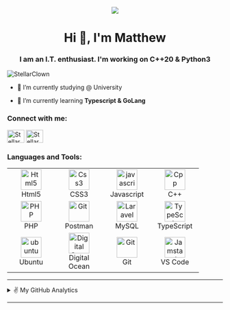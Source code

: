<p align="center"> <img src="https://images.weserv.nl/?url=avatars.githubusercontent.com/u/12810410?v=4&h=150&w=150&fit=cover&mask=circle&maxage=7d" /> </p>
<h1 align="center">Hi 👋, I'm Matthew</h1>
<h3 align="center">I am an I.T. enthusiast. I'm working on C++20 & Python3</h3>

<p align="left"> <img src="https://komarev.com/ghpvc/?username=StellarClown&label=Profile%20views&color=0e75b6&style=flat" alt="StellarClown" /> </p>

- 🔭 I’m currently studying @ University

- 🌱 I’m currently learning **Typescript & GoLang**

<h3 align="left">Connect with me:</h3>
<p align="left">
<a href="https://twitter.com/stellar_clown" target="blank"><img align="center" src="https://raw.githubusercontent.com/rahuldkjain/github-profile-readme-generator/master/src/images/icons/Social/twitter.svg" alt="StellarClown" height="30" width="40" /></a>
<a href="#" target="blank"><img align="center" src="https://raw.githubusercontent.com/rahuldkjain/github-profile-readme-generator/master/src/images/icons/Social/linked-in-alt.svg" alt="StellarClown" height="30" width="40" /></a>
</p>

<h3 align="left">Languages and Tools:</h3>

<table align="center">
  <tr>
      <td align="center" width="96">
      <a href="#html5">
        <img src="https://seeklogo.com/images/H/html5-without-wordmark-color-logo-14D252D878-seeklogo.com.png" width="48" height="48" alt="Html5" />
      </a>
      <br>Html5
    </td>
    <td align="center" width="96">
      <a href="#css3">
        <img src="https://upload.wikimedia.org/wikipedia/commons/thumb/6/62/CSS3_logo.svg/48px-CSS3_logo.svg.png" width="48" height="48" alt="Css3" />
      </a>
      <br>CSS3
    </td>
    <td align="center" width="96">
      <a href="#js">
        <img src="https://upload.wikimedia.org/wikipedia/commons/thumb/9/99/Unofficial_JavaScript_logo_2.svg/1024px-Unofficial_JavaScript_logo_2.svg.png" width="48" height="48" alt="javascript" />
      </a>
      <br>Javascript
    </td>
     <td align="center" width="96">
      <a href="#cpp">
        <img src="https://upload.wikimedia.org/wikipedia/commons/1/18/ISO_C%2B%2B_Logo.svg" width="48" height="48" alt="Cpp" />
      </a>
      <br>C++
    </td>
  </tr>

  <tr>
     <td align="center" width="96">
      <a href="#nuxtjs" >
        <img src="https://i.ibb.co/LzmYpDX/146-1466902-php-logo-png-transparent-php-logo-png-png-removebg-preview.png" width="48" height="48" alt="PHP" />
      </a>
      <br>PHP
    </td>
      <td align="center" width="96">
      <a href="#postman" >
        <img src="https://www.vectorlogo.zone/logos/getpostman/getpostman-icon.svg" width="48" height="48" alt="Git" />
      </a>
      <br>Postman
    </td>
      <td align="center" width="96">
      <a href="#mysql">
        <img src="https://www.logo.wine/a/logo/MySQL/MySQL-Logo.wine.svg" width="48" height="48" alt="Laravel" />
      </a>
      <br>MySQL
    </td>
     <td align="center" width="96">
      <a href="#ts">
        <img src="https://upload.wikimedia.org/wikipedia/commons/thumb/4/4c/Typescript_logo_2020.svg/1200px-Typescript_logo_2020.svg.png" width="48" height="48" alt="TypeScript" />
      </a>
      <br>TypeScript
    </td>
  </tr>
   <tr>
      <td align="center" width="96">
      <a href="#ubuntu" >
        <img src="https://seeklogo.com/images/U/ubuntu-logo-8FDEC6A07B-seeklogo.com.png" width="48" height="48" alt="ubuntu" />
      </a>
      <br>Ubuntu
    </td>
     <td align="center" width="96">
      <a href="#digitalocean">
        <img src="https://upload.wikimedia.org/wikipedia/commons/f/ff/DigitalOcean_logo.svg" width="48" height="48" alt="Digital Ocean" />
      </a>
      <br>Digital Ocean
    </td>
      <td align="center" width="96">
      <a href="#git" >
        <img src="https://upload.wikimedia.org/wikipedia/commons/thumb/3/3f/Git_icon.svg/1200px-Git_icon.svg.png" width="48" height="48" alt="Git" />
      </a>
      <br>Git
    </td>
      <td align="center"  width="96">
      <a href="#vscode">
        <img src="https://upload.wikimedia.org/wikipedia/commons/9/9a/Visual_Studio_Code_1.35_icon.svg" width="48" height="48" alt="Jamstack" />
      </a>
      <br>VS Code
    </td>
  </tr>
</table>

---
<details>
  <summary> ✌️ My GitHub Analytics </summary>
  <p><img width="100%" height="200px" align="left" src="https://github-readme-stats.vercel.app/api/top-langs?username=StellarClown&show_icons=true&locale=en&layout=compact&theme=radical" alt="stellarclown" /></p>
  <p>&nbsp;<img width="100%" height="250px" align="center" src="https://github-readme-stats.vercel.app/api?username=StellarClown&show_icons=true&locale=en&theme=radical" alt="stellarclown" /></p>
  <p><img width="100%" height="300px" align="right" src="https://github-readme-streak-stats.herokuapp.com/?user=StellarClown&theme=radical" alt="stellarclown" /></p>
  <p><img width="100%" height="350px" alt="StellarClown's Activity Graph" src="https://activity-graph.herokuapp.com/graph?username=StellarClown&theme=github" /></p>
</details>

----
